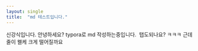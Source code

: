 ```yaml
---
layout: single
title:  "md 테스트입니다."
---
```


신강식입니다.
안녕하세요?
typora로 md 작성하는중입니다.
​	탭도되나요?	ㅋㅋㅋ
근데 줄이 왤케 크게 떨어질까요

